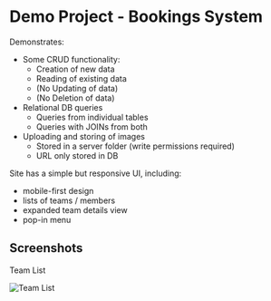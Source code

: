 # Demo Project - Bookings System

Demonstrates: 

- Some CRUD functionality:
   - Creation of new data
   - Reading of existing data
   - (No Updating of data)
   - (No Deletion of data)
- Relational DB queries
   - Queries from individual tables
   - Queries with JOINs from both
- Uploading and storing of images
   - Stored in a server folder (write permissions required)
   - URL only stored in DB

Site has a simple but responsive UI, including:
- mobile-first design
- lists of teams / members
- expanded team details view
- pop-in menu


## Screenshots

Team List

![Team List](ui/ui-teams.png)

